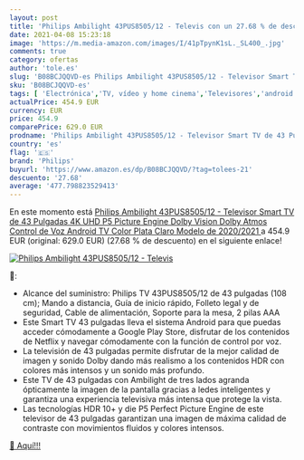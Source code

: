 ```yaml
---
layout: post
title: 'Philips Ambilight 43PUS8505/12 - Televis con un 27.68 % de descuento'
date: 2021-04-08 15:23:18
image: 'https://m.media-amazon.com/images/I/41pTpynK1sL._SL400_.jpg'
comments: true
category: ofertas
author: 'tole.es'
slug: 'B08BCJQQVD-es Philips Ambilight 43PUS8505/12 - Televisor Smart TV de 43...'
sku: 'B08BCJQQVD-es'
tags: [ 'Electrónica','TV, vídeo y home cinema','Televisores','android','philips', ]
actualPrice: 454.9 EUR
currency: EUR
price: 454.9
comparePrice: 629.0 EUR
prodname: 'Philips Ambilight 43PUS8505/12 - Televisor Smart TV de 43 Pulgadas  4K UHD  P5 Picture Engine  Dolby Vision  Dolby Atmos  Control de Voz  Android TV   Color Plata Claro  Modelo de 2020/2021 '
country: 'es'
flag: '🇪🇸'
brand: 'Philips'
buyurl: 'https://www.amazon.es/dp/B08BCJQQVD/?tag=tolees-21'
descuento: '27.68'
average: '477.798823529413'
---
```


En este momento está [Philips Ambilight 43PUS8505/12 - Televisor Smart TV de 43 Pulgadas  4K UHD  P5 Picture Engine  Dolby Vision  Dolby Atmos  Control de Voz  Android TV   Color Plata Claro  Modelo de 2020/2021 ](https://www.amazon.es/dp/B08BCJQQVD/?tag=tolees-21) a 454.9 EUR (original: 629.0 EUR) (27.68 %  de descuento) en el siguiente enlace!

[![Philips Ambilight 43PUS8505/12 - Televis](https://m.media-amazon.com/images/I/41pTpynK1sL._SL400_.jpg)](https://www.amazon.es/dp/B08BCJQQVD/?tag=tolees-21)

🔎:

- Alcance del suministro: Philips TV 43PUS8505/12 de 43 pulgadas (108 cm); Mando a distancia, Guía de inicio rápido, Folleto legal y de seguridad, Cable de alimentación, Soporte para la mesa, 2 pilas AAA
- Este Smart TV 43 pulgadas lleva el sistema Android para que puedas acceder cómodamente a Google Play Store, disfrutar de los contenidos de Netflix y navegar cómodamente con la función de control por voz.
- La televisión de 43 pulgadas permite disfrutar de la mejor calidad de imagen y sonido Dolby dando más realismo a los contenidos HDR con colores más intensos y un sonido más profundo.
- Este TV de 43 pulgadas con Ambilight de tres lados agranda ópticamente la imagen de la pantalla gracias a ledes inteligentes y garantiza una experiencia televisiva más intensa que protege la vista.
- Las tecnologías HDR 10+ y die P5 Perfect Picture Engine de este televisor de 43 pulgadas garantizan una imagen de máxima calidad de contraste con movimientos fluidos y colores intensos.

[🛒 Aquí!!!](https://www.amazon.es/dp/B08BCJQQVD/?tag=tolees-21)
